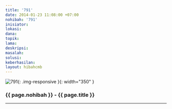 ```yaml
---
title: '791'
date: 2014-01-23 11:08:00 +07:00
nohibah: '791'
inisiator: 
lokasi: 
dana: 
topik: 
lama: 
deskripsi: 
masalah: 
solusi: 
keberhasilan: 
layout: hibahcmb
---
```


![791](/static/img/hibahcmb/791.png){: .img-responsive }{: width="350" }

### {{ page.nohibah }} - {{ page.title }}

---
